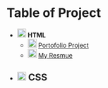 # Table of Project

- <img src="https://cdn-icons-png.flaticon.com/128/1051/1051277.png" width="20"> **HTML**
  - <img src="https://cdn-icons-png.flaticon.com/128/12486/12486773.png" width="20"> [Portofolio Project](./Multi-Page%20Web/4.3%20HTML%20Porfolio%20Project/)
  - <img src="https://cdn-icons-png.flaticon.com/128/9119/9119108.png" width="20"> [My Resmue](./Multi-Page%20Web/Capstone-Project/)
- ## <img src="https://cdn-icons-png.flaticon.com/128/732/732190.png" width="20"> **CSS**
